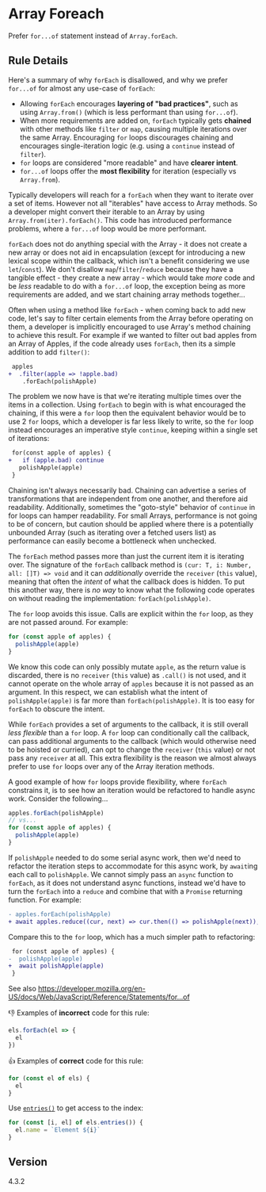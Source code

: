 # Array Foreach

Prefer `for...of` statement instead of `Array.forEach`.

## Rule Details

Here's a summary of why `forEach` is disallowed, and why we prefer `for...of` for almost any use-case of `forEach`:

- Allowing `forEach` encourages **layering of "bad practices"**, such as using `Array.from()` (which is less performant than using `for...of`).
- When more requirements are added on, `forEach` typically gets **chained** with other methods like `filter` or `map`, causing multiple iterations over the same Array. Encouraging `for` loops discourages chaining and encourages single-iteration logic (e.g. using a `continue` instead of `filter`).
- `for` loops are considered "more readable" and have **clearer intent**.
- `for...of` loops offer the **most flexibility** for iteration (especially vs `Array.from`).

Typically developers will reach for a `forEach` when they want to iterate over a set of items. However not all "iterables" have access to Array methods. So a developer might convert their iterable to an Array by using `Array.from(iter).forEach()`. This code has introduced performance problems, where a `for...of` loop would be more performant.

`forEach` does not do anything special with the Array - it does not create a new array or does not aid in encapsulation (except for introducing a new lexical scope within the callback, which isn't a benefit considering we use `let`/`const`). We don't disallow `map`/`filter`/`reduce` because they have a tangible effect - they create a new array - which would take _more_ code and be _less_ readable to do with a `for...of` loop, the exception being as more requirements are added, and we start chaining array methods together...

Often when using a method like `forEach` - when coming back to add new code, let's say to filter certain elements from the Array before operating on them, a developer is implicitly encouraged to use Array's method chaining to achieve this result. For example if we wanted to filter out bad apples from an Array of Apples, if the code already uses `forEach`, then its a simple addition to add `filter()`:

```diff
 apples
+  .filter(apple => !apple.bad)
    .forEach(polishApple)
```

The problem we now have is that we're iterating multiple times over the items in a collection. Using `forEach` to begin with is what encouraged the chaining, if this were a `for` loop then the equivalent behavior would be to use 2 `for` loops, which a developer is far less likely to write, so the `for` loop instead encourages an imperative style `continue`, keeping within a single set of iterations:

```diff
 for(const apple of apples) {
+   if (apple.bad) continue
   polishApple(apple)
 }
```

Chaining isn't always necessarily bad. Chaining can advertise a series of transformations that are independent from one another, and therefore aid readability. Additionally, sometimes the "goto-style" behavior of `continue` in for loops can hamper readability. For small Arrays, performance is not going to be of concern, but caution should be applied where there is a potentially unbounded Array (such as iterating over a fetched users list) as performance can easily become a bottleneck when unchecked.

The `forEach` method passes more than just the current item it is iterating over. The signature of the `forEach` callback method is `(cur: T, i: Number, all: []T) => void` and it can _additionally_ override the `receiver` (`this` value), meaning that often the _intent_ of what the callback does is hidden. To put this another way, there is _no way_ to know what the following code operates on without reading the implementation: `forEach(polishApple)`.

The `for` loop avoids this issue. Calls are explicit within the `for` loop, as they are not passed around. For example:

```js
for (const apple of apples) {
  polishApple(apple)
}
```

We know this code can only possibly mutate `apple`, as the return value is discarded, there is no `receiver` (`this` value) as `.call()` is not used, and it cannot operate on the whole array of `apples` because it is not passed as an argument. In this respect, we can establish what the intent of `polishApple(apple)` is far more than `forEach(polishApple)`. It is too easy for `forEach` to obscure the intent.

While `forEach` provides a set of arguments to the callback, it is still overall _less flexible_ than a `for` loop. A `for` loop can conditionally call the callback, can pass additional arguments to the callback (which would otherwise need to be hoisted or curried), can opt to change the `receiver` (`this` value) or not pass any `receiver` at all. This extra flexibility is the reason we almost always prefer to use `for` loops over any of the Array iteration methods.

A good example of how `for` loops provide flexibility, where `forEach` constrains it, is to see how an iteration would be refactored to handle async work. Consider the following...

```js
apples.forEach(polishApple)
// vs...
for (const apple of apples) {
  polishApple(apple)
}
```

If `polishApple` needed to do some serial async work, then we'd need to refactor the iteration steps to accommodate for this async work, by `await`ing each call to `polishApple`. We cannot simply pass an `async` function to `forEach`, as it does not understand async functions, instead we'd have to turn the `forEach` into a `reduce` and combine that with a `Promise` returning function. For example:

```diff
- apples.forEach(polishApple)
+ await apples.reduce((cur, next) => cur.then(() => polishApple(next)), Promise.resolve())
```

Compare this to the `for` loop, which has a much simpler path to refactoring:

```diff
 for (const apple of apples) {
-  polishApple(apple)
+  await polishApple(apple)
 }
```

See also https://developer.mozilla.org/en-US/docs/Web/JavaScript/Reference/Statements/for...of

👎 Examples of **incorrect** code for this rule:

```js
els.forEach(el => {
  el
})
```

👍 Examples of **correct** code for this rule:

```js
for (const el of els) {
  el
}
```

Use [`entries()`](https://developer.mozilla.org/en-US/docs/Web/JavaScript/Reference/Global_Objects/Array/entries) to get access to the index:

```js
for (const [i, el] of els.entries()) {
  el.name = `Element ${i}`
}
```

## Version

4.3.2
